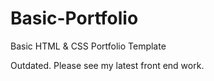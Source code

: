 # Basic-Portfolio
Basic HTML &amp; CSS Portfolio Template

Outdated. Please see my latest front end work.
